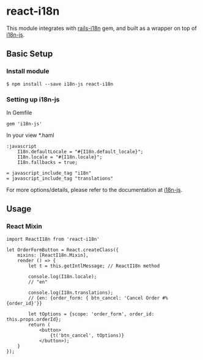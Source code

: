 # react-i18n
This module integrates with [rails-i18n](https://github.com/svenfuchs/rails-i18n) gem, and built as a wrapper on top of [i18n-js](https://github.com/fnando/i18n-js).

## Basic Setup
### Install module

	$ npm install --save i18n-js react-i18n
	

### Setting up i18n-js

In Gemfile
	
	gem 'i18n-js'
	
In your view *.haml

	:javascript
    	I18n.defaultLocale = "#{I18n.default_locale}";
    	I18n.locale = "#{I18n.locale}";
    	I18n.fallbacks = true;
    
    = javascript_include_tag "i18n"
	= javascript_include_tag "translations"
	
For more options/details, please refer to the documentation at [i18n-js](https://github.com/fnando/i18n-js).
	
## Usage
### React Mixin

	import ReactI18n from 'react-i18n'
	
	let OrderFormButton = React.createClass({
		mixins: [ReactI18n.Mixin],
		render () => {
			let t = this.getIntlMessage; // ReactI18n method
			
			console.log(I18n.locale);
			// "en"
			
			console.log(I18n.translations); 
			// {en: {order_form: { btn_cancel: 'Cancel Order #%{order_id}'}} 
						
			let tOptions = {scope: 'order_form', order_id: this.props.orderId};
			return (
				<button>
					{t('btn_cancel', tOptions)}
				</button>);
		}
	});